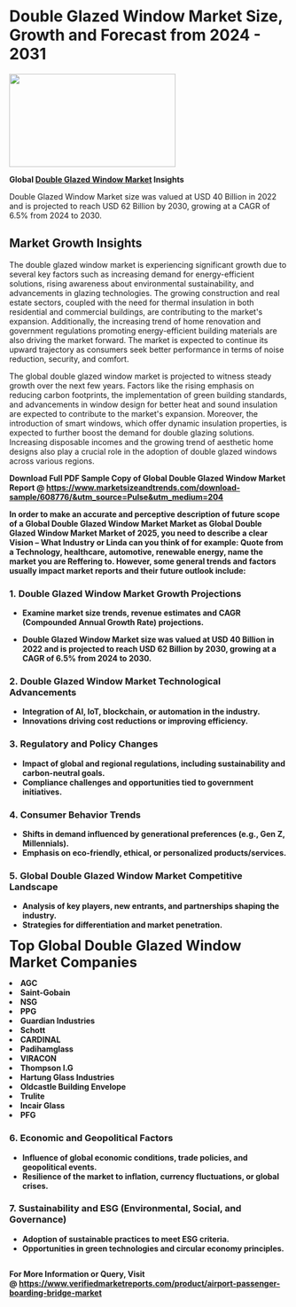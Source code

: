 <H1>Double Glazed Window Market Size, Growth and Forecast from 2024 - 2031</H1><img class="aligncenter size-medium wp-image-584254" src="https://thirdeyenews.in/wp-content/uploads/2024/09/Global-Market-Research-300x168.jpeg" alt="" width="300" height="168" /><p><strong>Global&nbsp;<a href="https://www.marketsizeandtrends.com/download-sample/608776/&amp;utm_source=Pulse&amp;utm_medium=204">Double Glazed Window Market</a> Insights</strong></p><p>Double Glazed Window Market size was valued at USD 40 Billion in 2022 and is projected to reach USD 62 Billion by 2030, growing at a CAGR of 6.5% from 2024 to 2030.</p><p><h2>Market Growth Insights</h2> <p>The double glazed window market is experiencing significant growth due to several key factors such as increasing demand for energy-efficient solutions, rising awareness about environmental sustainability, and advancements in glazing technologies. The growing construction and real estate sectors, coupled with the need for thermal insulation in both residential and commercial buildings, are contributing to the market's expansion. Additionally, the increasing trend of home renovation and government regulations promoting energy-efficient building materials are also driving the market forward. The market is expected to continue its upward trajectory as consumers seek better performance in terms of noise reduction, security, and comfort.</p> <p><strong></strong></p> <p>The global double glazed window market is projected to witness steady growth over the next few years. Factors like the rising emphasis on reducing carbon footprints, the implementation of green building standards, and advancements in window design for better heat and sound insulation are expected to contribute to the market's expansion. Moreover, the introduction of smart windows, which offer dynamic insulation properties, is expected to further boost the demand for double glazing solutions. Increasing disposable incomes and the growing trend of aesthetic home designs also play a crucial role in the adoption of double glazed windows across various regions.</p> <p><strong></p><p><span class=""><strong>Download Full PDF Sample Copy of Global Double Glazed Window Market Report</strong> @ <a href="https://www.marketsizeandtrends.com/download-sample/608776/&amp;utm_source=Pulse&amp;utm_medium=204" target="_blank">https://www.marketsizeandtrends.com/download-sample/608776/&amp;utm_source=Pulse&amp;utm_medium=204</a></span></p><p>In order to make an accurate and perceptive description of future scope of a Global&nbsp;Double Glazed Window Market Market as Global&nbsp;Double Glazed Window Market Market of 2025, you need to describe a clear Vision &ndash; What Industry or Linda can you think of for example: Quote from a Technology, healthcare, automotive, renewable energy, name the market you are Reffering to. However, some general trends and factors usually impact market reports and their future outlook include:</p><h3>1.&nbsp;<strong>Double Glazed Window Market Growth Projections</strong></h3><ul><li>Examine market size trends, revenue estimates and CAGR (Compounded Annual Growth Rate) projections.</li><li><p>Double Glazed Window Market size was valued at USD 40 Billion in 2022 and is projected to reach USD 62 Billion by 2030, growing at a CAGR of 6.5% from 2024 to 2030.</p></li></ul><h3>2.&nbsp;<strong>Double Glazed Window Market Technological Advancements</strong></h3><ul><li>Integration of AI, IoT, blockchain, or automation in the industry.</li><li>Innovations driving cost reductions or improving efficiency.</li></ul><h3>3.&nbsp;<strong>Regulatory and Policy Changes</strong></h3><ul><li>Impact of global and regional regulations, including sustainability and carbon-neutral goals.</li><li>Compliance challenges and opportunities tied to government initiatives.</li></ul><h3>4.&nbsp;<strong>Consumer Behavior Trends</strong></h3><ul><li>Shifts in demand influenced by generational preferences (e.g., Gen Z, Millennials).</li><li>Emphasis on eco-friendly, ethical, or personalized products/services.</li></ul><h3>5.&nbsp;<strong>Global Double Glazed Window Market Competitive Landscape</strong></h3><ul><li>Analysis of key players, new entrants, and partnerships shaping the industry.</li><li>Strategies for differentiation and market penetration.</li></ul><p data-pm-slice="1 1 []"><span style="color: inherit; font-family: inherit; font-size: 25px;">Top Global Double Glazed Window Market Companies</span></p><div class="" data-test-id=""><p><li>AGC</li><li> Saint-Gobain</li><li> NSG</li><li> PPG</li><li> Guardian Industries</li><li> Schott</li><li> CARDINAL</li><li> Padihamglass</li><li> VIRACON</li><li> Thompson I.G</li><li> Hartung Glass Industries</li><li> Oldcastle Building Envelope</li><li> Trulite</li><li> Incair Glass</li><li> PFG</li></p></div><h3>6.&nbsp;<strong>Economic and Geopolitical Factors</strong></h3><ul><li>Influence of global economic conditions, trade policies, and geopolitical events.</li><li>Resilience of the market to inflation, currency fluctuations, or global crises.</li></ul><h3>7.&nbsp;<strong>Sustainability and ESG (Environmental, Social, and Governance)</strong></h3><ul><li>Adoption of sustainable practices to meet ESG criteria.</li><li>Opportunities in green technologies and circular economy principles.</li></ul><h2><strong style="font-size: 14px;">For More Information or Query, Visit @&nbsp;</strong><a style="background-color: #ffffff; font-size: 14px;" href="https://www.marketsizeandtrends.com/report/double-glazed-window-market/" target="_blank">https://www.verifiedmarketreports.com/product/airport-passenger-boarding-bridge-market</a></h2>
